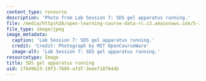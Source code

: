 ```yaml
---
content_type: resource
description: 'Photo from Lab Session 7: SDS gel apparatus running.'
file: /media/https%3A/open-learning-course-data-rc.s3.amazonaws.com/5-36-biochemistry-laboratory-spring-2009/1f64962319f37686afdf3eeef187644b_Lab7_3.jpg
file_type: image/jpeg
image_metadata:
  caption: 'Lab Session 7: SDS gel apparatus running.'
  credit: 'Credit: Photograph by MIT OpenCourseWare'
  image-alt: 'Lab Session 7: SDS gel apparatus running.'
resourcetype: Image
title: SDS gel apparatus running
uid: 1f649623-19f3-7686-afdf-3eeef187644b
---
```

